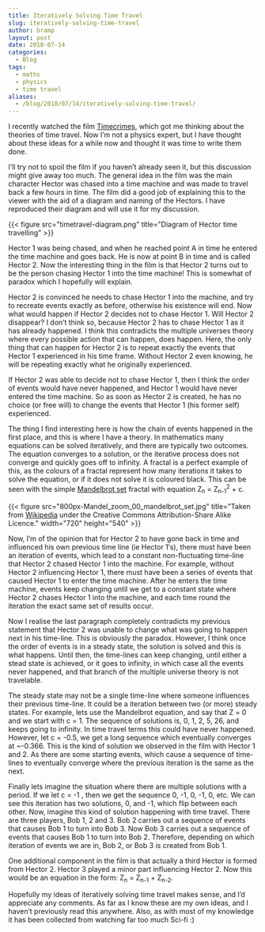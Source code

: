 ```yaml
---
title: Iteratively Solving Time Travel
slug: iteratively-solving-time-travel
author: bramp
layout: post
date: 2010-07-14
categories:
  - Blog
tags:
  - maths
  - physics
  - time travel
aliases:
  - /blog/2010/07/14/iteratively-solving-time-travel/
---
```

I recently watched the film [Timecrimes][1], which got me thinking about the theories of time travel. Now I&#8217;m not a physics expert, but I have thought about these ideas for a while now and thought it was time to write them done.

I&#8217;ll try not to spoil the film if you haven&#8217;t already seen it, but this discussion might give away too much. The general idea in the film was the main character Hector was chased into a time machine and was made to travel back a few hours in time. The film did a good job of explaining this to the viewer with the aid of a diagram and naming of the Hectors. I have reproduced their diagram and will use it for my discussion.

{{< figure src="timetravel-diagram.png" title="Diagram of Hector time travelling" >}}

Hector 1 was being chased, and when he reached point A in time he entered the time machine and goes back. He is now at point B in time and is called Hector 2. Now the interesting thing in the film is that Hector 2 turns out to be the person chasing Hector 1 into the time machine! This is somewhat of paradox which I hopefully will explain.

Hector 2 is convinced he needs to chase Hector 1 into the machine, and try to recreate events exactly as before, otherwise his existence will end. Now what would happen if Hector 2 decides not to chase Hector 1. Will Hector 2 disappear? I don&#8217;t think so, because Hector 2 has to chase Hector 1 as it has already happened. I think this contradicts the multiple universes theory where every possible action that can happen, does happen. Here, the only thing that can happen for Hector 2 is to repeat exactly the events that Hector 1 experienced in his time frame. Without Hector 2 even knowing, he will be repeating exactly what he originally experienced.

If Hector 2 was able to decide not to chase Hector 1, then I think the order of events would have never happened, and Hector 1 would have never entered the time machine. So as soon as Hector 2 is created, he has no choice (or free will) to change the events that Hector 1 (his former self) experienced.

The thing I find interesting here is how the chain of events happened in the first place, and this is where I have a theory. In mathematics many equations can be solved iteratively, and there are typically two outcomes. The equation converges to a solution, or the iterative process does not converge and quickly goes off to infinity. A fractal is a perfect example of this, as the colours of a fractal represent how many iterations it takes to solve the equation, or if it does not solve it is coloured black. This can be seen with the simple [Mandelbrot set][2] fractal with equation Z<sub>n</sub> = Z<sub>n-1</sub><sup>2</sup> + c.

{{< figure src="800px-Mandel_zoom_00_mandelbrot_set.jpg" title="Taken from <a href='http://en.wikipedia.org/wiki/File:Mandel_zoom_00_mandelbrot_set.jpg'>Wikipedia</a> under the Creative Commons Attribution-Share Alike Licence." width="720" height="540" >}}


Now, I&#8217;m of the opinion that for Hector 2 to have gone back in time and influenced his own previous time line (ie Hector 1&#8242;s), there must have been an iteration of events, which lead to a constant non-fluctuating time-line that Hector 2 chased Hector 1 into the machine. For example, without Hector 2 influencing Hector 1, there must have been a series of events that caused Hector 1 to enter the time machine. After he enters the time machine, events keep changing until we get to a constant state where Hector 2 chases Hector 1 into the machine, and each time round the iteration the exact same set of results occur. 

Now I realise the last paragraph completely contradicts my previous statement that Hector 2 was unable to change what was going to happen next in his time-line. This is obviously the paradox. However, I think once the order of events is in a steady state, the solution is solved and this is what happens. Until then, the time-lines can keep changing, until either a stead state is achieved, or it goes to infinity, in which case all the events never happened, and that branch of the multiple universe theory is not travelable.

The steady state may not be a single time-line where someone influences their previous time-line. It could be a iteration between two (or more) steady states. For example, lets use the Mandelbrot equation, and say that Z<sub></sub> = 0 and we start with c = 1. The sequence of solutions is, 0, 1, 2, 5, 26, and keeps going to infinity. In time travel terms this could have never happened. However, let c = -0.5, we get a long sequence which eventually converges at ~-0.366. This is the kind of solution we observed in the film with Hector 1 and 2. As there are some starting events, which cause a sequence of time-lines to eventually converge where the previous iteration is the same as the next.

Finally lets imagine the situation where there are multiple solutions with a period. If we let c = -1 , then we get the sequence 0, -1, 0, -1, 0, etc. We can see this iteration has two solutions, 0, and -1, which flip between each other. Now, imagine this kind of solution happening with time travel. There are three players, Bob 1, 2 and 3. Bob 2 carries out a sequence of events that causes Bob 1 to turn into Bob 3. Now Bob 3 carries out a sequence of events that causes Bob 1 to turn into Bob 2. Therefore, depending on which iteration of events we are in, Bob 2, or Bob 3 is created from Bob 1.

One additional component in the film is that actually a third Hector is formed from Hector 2. Hector 3 played a minor part influencing Hector 2. Now this would be an equation in the form: Z<sub>n</sub> = Z<sub>n-1</sub> + Z<sub>n-2</sub>.

Hopefully my ideas of iteratively solving time travel makes sense, and I&#8217;d appreciate any comments. As far as I know these are my own ideas, and I haven&#8217;t previously read this anywhere. Also, as with most of my knowledge it has been collected from watching far too much Sci-fi :)

 [1]: http://www.imdb.com/title/tt0480669/
 [2]: http://en.wikipedia.org/wiki/Mandelbrot_set
 
